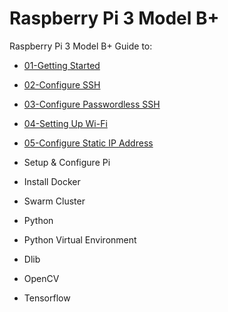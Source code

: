 # Raspberry Pi 3 Model B+
Raspberry Pi 3 Model B+ Guide to:
- [01-Getting Started](./01-getting-started.md)
- [02-Configure SSH](./02-configure-ssh.md)
- [03-Configure Passwordless SSH](./03-configure-passwordless-ssh.md)
- [04-Setting Up Wi-Fi](./04-setting-up-wi-fi.md)
- [05-Configure Static IP Address](./05-configure-static-ip.md)

 


- Setup &amp; Configure Pi
- Install Docker
- Swarm Cluster
- Python
- Python Virtual Environment
- Dlib
- OpenCV
- Tensorflow
